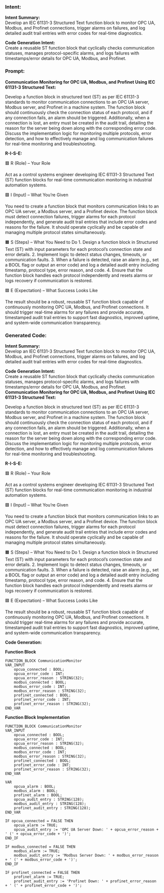 ### Intent:
**Intent Summary:**  
Develop an IEC 61131-3 Structured Text function block to monitor OPC UA, Modbus, and Profinet connections, trigger alarms on failures, and log detailed audit trail entries with error codes for real-time diagnostics.  

**Code Generation Intent:**  
Create a reusable ST function block that cyclically checks communication statuses, manages protocol-specific alarms, and logs failures with timestamps/error details for OPC UA, Modbus, and Profinet.

### Prompt:
**Communication Monitoring for OPC UA, Modbus, and Profinet Using IEC 61131-3 Structured Text:**

Develop a function block in structured text (ST) as per IEC 61131-3 standards to monitor communication connections to an OPC UA server, Modbus server, and Profinet in a machine system. The function block should continuously check the connection status of each protocol, and if any connection fails, an alarm should be triggered. Additionally, when a connection is lost, an entry must be created in the audit trail, detailing the reason for the server being down along with the corresponding error code. Discuss the implementation logic for monitoring multiple protocols, error detection, and how to effectively manage and log communication failures for real-time monitoring and troubleshooting.

**R-I-S-E:**

🟥 R (Role) – Your Role

Act as a control systems engineer developing IEC 61131-3 Structured Text (ST) function blocks for real-time communication monitoring in industrial automation systems.

🟩 I (Input) – What You’re Given

You need to create a function block that monitors communication links to an OPC UA server, a Modbus server, and a Profinet device. The function block must detect connection failures, trigger alarms for each protocol independently, and generate audit trail entries that include error codes and reasons for the failure. It should operate cyclically and be capable of managing multiple protocol states simultaneously.

🟧 S (Steps) – What You Need to Do
	1.	Design a function block in Structured Text (ST) with input parameters for each protocol’s connection state and error details.
	2.	Implement logic to detect status changes, timeouts, or communication faults.
	3.	When a failure is detected, raise an alarm (e.g., set a BOOL flag or output an error code) and log a detailed audit entry including timestamp, protocol type, error reason, and code.
	4.	Ensure that the function block handles each protocol independently and resets alarms or logs recovery if communication is restored.

🟦 E (Expectation) – What Success Looks Like

The result should be a robust, reusable ST function block capable of continuously monitoring OPC UA, Modbus, and Profinet connections. It should trigger real-time alarms for any failures and provide accurate, timestamped audit trail entries to support fast diagnostics, improved uptime, and system-wide communication transparency.

### Generated Code:
**Intent Summary:**  
Develop an IEC 61131-3 Structured Text function block to monitor OPC UA, Modbus, and Profinet connections, trigger alarms on failures, and log detailed audit trail entries with error codes for real-time diagnostics.  

**Code Generation Intent:**  
Create a reusable ST function block that cyclically checks communication statuses, manages protocol-specific alarms, and logs failures with timestamps/error details for OPC UA, Modbus, and Profinet.
**Communication Monitoring for OPC UA, Modbus, and Profinet Using IEC 61131-3 Structured Text:**

Develop a function block in structured text (ST) as per IEC 61131-3 standards to monitor communication connections to an OPC UA server, Modbus server, and Profinet in a machine system. The function block should continuously check the connection status of each protocol, and if any connection fails, an alarm should be triggered. Additionally, when a connection is lost, an entry must be created in the audit trail, detailing the reason for the server being down along with the corresponding error code. Discuss the implementation logic for monitoring multiple protocols, error detection, and how to effectively manage and log communication failures for real-time monitoring and troubleshooting.

**R-I-S-E:**

🟥 R (Role) – Your Role

Act as a control systems engineer developing IEC 61131-3 Structured Text (ST) function blocks for real-time communication monitoring in industrial automation systems.

🟩 I (Input) – What You’re Given

You need to create a function block that monitors communication links to an OPC UA server, a Modbus server, and a Profinet device. The function block must detect connection failures, trigger alarms for each protocol independently, and generate audit trail entries that include error codes and reasons for the failure. It should operate cyclically and be capable of managing multiple protocol states simultaneously.

🟧 S (Steps) – What You Need to Do
	1.	Design a function block in Structured Text (ST) with input parameters for each protocol’s connection state and error details.
	2.	Implement logic to detect status changes, timeouts, or communication faults.
	3.	When a failure is detected, raise an alarm (e.g., set a BOOL flag or output an error code) and log a detailed audit entry including timestamp, protocol type, error reason, and code.
	4.	Ensure that the function block handles each protocol independently and resets alarms or logs recovery if communication is restored.

🟦 E (Expectation) – What Success Looks Like

The result should be a robust, reusable ST function block capable of continuously monitoring OPC UA, Modbus, and Profinet connections. It should trigger real-time alarms for any failures and provide accurate, timestamped audit trail entries to support fast diagnostics, improved uptime, and system-wide communication transparency.

**Code Generation:**

**Function Block**

```
FUNCTION_BLOCK CommunicationMonitor
VAR_INPUT
	opcua_connected : BOOL;
	opcua_error_code : INT;
	opcua_error_reason : STRING(32);
	modbus_connected : BOOL;
	modbus_error_code : INT;
	modbus_error_reason : STRING(32);
	profinet_connected : BOOL;
	profinet_error_code : INT;
	profinet_error_reason : STRING(32);
END_VAR
```

**Function Block Implementation**

```
FUNCTION_BLOCK CommunicationMonitor
VAR_INPUT
	opcua_connected : BOOL;
	opcua_error_code : INT;
	opcua_error_reason : STRING(32);
	modbus_connected : BOOL;
	modbus_error_code : INT;
	modbus_error_reason : STRING(32);
	profinet_connected : BOOL;
	profinet_error_code : INT;
	profinet_error_reason : STRING(32);
END_VAR

VAR
	opcua_alarm : BOOL;
	modbus_alarm : BOOL;
	profinet_alarm : BOOL;
	opcua_audit_entry : STRING(128);
	modbus_audit_entry : STRING(128);
	profinet_audit_entry : STRING(128);
END_VAR

IF opcua_connected = FALSE THEN
	opcua_alarm := TRUE;
	opcua_audit_entry := 'OPC UA Server Down: ' + opcua_error_reason + ' (' + opcua_error_code + ')';
END_IF

IF modbus_connected = FALSE THEN
	modbus_alarm := TRUE;
	modbus_audit_entry := 'Modbus Server Down: ' + modbus_error_reason + ' (' + modbus_error_code + ')';
END_IF

IF profinet_connected = FALSE THEN
	profinet_alarm := TRUE;
	profinet_audit_entry := 'Profinet Down: ' + profinet_error_reason + ' (' + profinet_error_code + ')';
